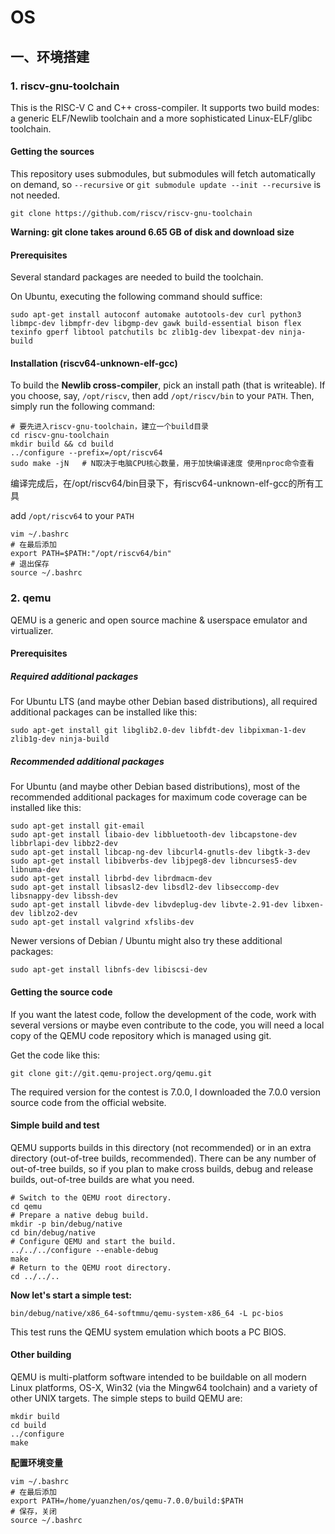 # OS

## 一、环境搭建

### 1. riscv-gnu-toolchain

This is the RISC-V C and C++ cross-compiler. It supports two build modes: a generic ELF/Newlib toolchain and a more sophisticated Linux-ELF/glibc toolchain.

#### Getting the sources

This repository uses submodules, but submodules will fetch automatically on demand, so `--recursive` or `git submodule update --init --recursive` is not needed.

```shell
git clone https://github.com/riscv/riscv-gnu-toolchain
```

**Warning: git clone takes around 6.65 GB of disk and download size**

#### Prerequisites

Several standard packages are needed to build the toolchain.

On Ubuntu, executing the following command should suffice:

```shell
sudo apt-get install autoconf automake autotools-dev curl python3 libmpc-dev libmpfr-dev libgmp-dev gawk build-essential bison flex texinfo gperf libtool patchutils bc zlib1g-dev libexpat-dev ninja-build
```

#### Installation (riscv64-unknown-elf-gcc)

To build the **Newlib cross-compiler**, pick an install path (that is writeable). If you choose, say, `/opt/riscv`, then add `/opt/riscv/bin` to your `PATH`. Then, simply run the following command:

```shell
# 要先进入riscv-gnu-toolchain，建立一个build目录
cd riscv-gnu-toolchain
mkdir build && cd build
../configure --prefix=/opt/riscv64
sudo make -jN	# N取决于电脑CPU核心数量，用于加快编译速度 使用nproc命令查看
```

编译完成后，在/opt/riscv64/bin目录下，有riscv64-unknown-elf-gcc的所有工具

add `/opt/riscv64` to your `PATH`

```shell
vim ~/.bashrc
# 在最后添加
export PATH=$PATH:"/opt/riscv64/bin"
# 退出保存
source ~/.bashrc
```

### 2. qemu

QEMU is a generic and open source machine & userspace emulator and virtualizer.

#### Prerequisites

##### Required additional packages

For Ubuntu LTS (and maybe other Debian based distributions), all required additional packages can be installed like this:

```shell
sudo apt-get install git libglib2.0-dev libfdt-dev libpixman-1-dev zlib1g-dev ninja-build
```

##### Recommended additional packages

For Ubuntu (and maybe other Debian based distributions), most of the recommended additional packages for maximum code coverage can be installed like this:

```shell
sudo apt-get install git-email
sudo apt-get install libaio-dev libbluetooth-dev libcapstone-dev libbrlapi-dev libbz2-dev
sudo apt-get install libcap-ng-dev libcurl4-gnutls-dev libgtk-3-dev
sudo apt-get install libibverbs-dev libjpeg8-dev libncurses5-dev libnuma-dev
sudo apt-get install librbd-dev librdmacm-dev
sudo apt-get install libsasl2-dev libsdl2-dev libseccomp-dev libsnappy-dev libssh-dev
sudo apt-get install libvde-dev libvdeplug-dev libvte-2.91-dev libxen-dev liblzo2-dev
sudo apt-get install valgrind xfslibs-dev 
```

Newer versions of Debian / Ubuntu might also try these additional packages:

```shell
sudo apt-get install libnfs-dev libiscsi-dev
```

#### Getting the source code

If you want the latest code, follow the development of the code, work with several versions or maybe even contribute to the code, you will need a local copy of the QEMU code repository which is managed using git.

Get the code like this:

```shell
git clone git://git.qemu-project.org/qemu.git
```

The required version for the contest is 7.0.0, I downloaded the 7.0.0 version source code from the official website.

#### Simple build and test

QEMU supports builds in this directory (not recommended) or in an extra directory (out-of-tree builds, recommended). There can be any number of out-of-tree builds, so if you plan to make cross builds, debug and release builds, out-of-tree builds are what you need.

```shell
# Switch to the QEMU root directory.
cd qemu
# Prepare a native debug build.
mkdir -p bin/debug/native
cd bin/debug/native
# Configure QEMU and start the build.
../../../configure --enable-debug
make
# Return to the QEMU root directory.
cd ../../..
```

**Now let's start a simple test:**

```shell
bin/debug/native/x86_64-softmmu/qemu-system-x86_64 -L pc-bios
```

This test runs the QEMU system emulation which boots a PC BIOS.

#### Other building

QEMU is multi-platform software intended to be buildable on all modern Linux platforms, OS-X, Win32 (via the Mingw64 toolchain) and a variety of other UNIX targets. The simple steps to build QEMU are:

```shell
mkdir build
cd build
../configure
make
```
**配置环境变量**

```shell
vim ~/.bashrc
# 在最后添加
export PATH=/home/yuanzhen/os/qemu-7.0.0/build:$PATH
# 保存，关闭
source ~/.bashrc
```
